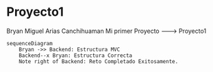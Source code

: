 # Proyecto1
Bryan Miguel Arias Canchihuaman
Mi primer Proyecto ---> Proyecto1

```mermaid
sequenceDiagram
    Bryan ->> Backend: Estructura MVC
    Backend--x Bryan: Estructura Correcta
    Note right of Backend: Reto Completado Exitosamente.

